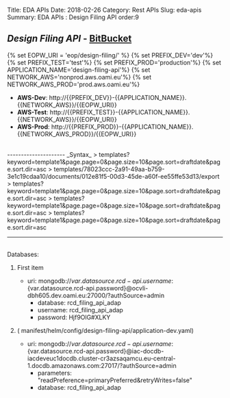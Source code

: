 Title: EDA APIs
Date: 2018-02-26
Category: Rest APIs
Slug: eda-apis
Summary: EDA APIs : Design Filing API
order:9

## _Design Filing API_ - <a href="https://git.euipo.europa.eu/projects/EDA/repos/design-filing-api/browse" target="_blank">BitBucket</a>

{% set EOPW_URI = 'eop/design-filing/' %}
{% set PREFIX_DEV='dev'%}
{% set PREFIX_TEST='test'%}
{% set PREFIX_PROD='production'%}
{% set APPLICATION_NAME='design-filing-api'%}
{% set NETWORK_AWS='nonprod.aws.oami.eu'%}
{% set NETWORK_AWS_PROD='prod.aws.oami.eu'%}

- **AWS-Dev**:  http://{{PREFIX_DEV}}-{{APPLICATION_NAME}}.{{NETWORK_AWS}}/{{EOPW_URI}}
- **AWS-Test**:  http://{{PREFIX_TEST}}-{{APPLICATION_NAME}}.{{NETWORK_AWS}}/{{EOPW_URI}}
- **AWS-Prod**:  http://{{PREFIX_PROD}}-{{APPLICATION_NAME}}.{{NETWORK_AWS_PROD}}/{{EOPW_URI}}  
<br/>
---------------------  
_Syntax_  
> templates?keyword=template1&page.page=0&page.size=10&page.sort=draftdate&page.sort.dir=asc
> templates/78023ccc-2a91-49aa-b759-3e1c19cdaa10/documents/012e81f5-00d3-45de-a60f-ee55ffe53d13/export 
> templates?keyword=template1&page.page=0&page.size=10&page.sort=draftdate&page.sort.dir=asc  
> templates?keyword=template1&page.page=0&page.size=10&page.sort=draftdate&page.sort.dir=asc  
> templates?keyword=template1&page.page=0&page.size=10&page.sort=draftdate&page.sort.dir=asc  


---------------------
<br/>
Databases:  

1. First item
	- uri: mongodb://${var.datasource.rcd-api.username}:${var.datasource.rcd-api.password}@ocvli-dbh605.dev.oami.eu:27000/?authSource=admin
		- database: rcd_filing_api_adap  
		- username: rcd_filing_api_adap  
		- password: Hjf9OlG#XLKY   
	  
	  

2. ( manifest/helm/config/design-filing-api/application-dev.yaml)  
	- uri: mongodb://${var.datasource.rcd-api.username}:${var.datasource.rcd-api.password}@iac-docdb-iacdeveuc1docdb.cluster-cr3azsaqamcu.eu-central-1.docdb.amazonaws.com:27017/?authSource=admin  
		- parameters: "readPreference=primaryPreferred&retryWrites=false"  
		- database: rcd_filing_api_adap  



